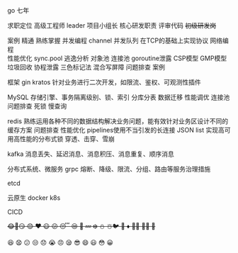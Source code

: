 go 七年  

求职定位
高级工程师 leader 项目小组长 核心研发职责 评审代码  ~~初级研发岗~~

案例
精通 熟练掌握
并发编程 channel 并发队列 在TCP的基础上实现协议
网络编程  
性能优化 sync.pool 逃逸分析 对象池 连接池 goroutine泄露
CSP模型 GMP模型 垃圾回收 协程泄露 三色标记法 混合写屏障
问题排查 
案例

框架
gin kratos 针对业务进行二次开发，如限流、鉴权、可观测性插件

MySQL
存储引擎、事务隔离级别、锁、索引 分库分表 数据迁移 
性能调优 连接池
问题排查 死锁 慢查询 

redis
熟练运用各种不同的数据结构解决业务问题，能有效针对业务区设计不同的缓存方案 
问题排查 
性能优化 pipelines使用不当引发的长连接 JSON list 
实现高可用高性能的分布式锁
穿透、击穿、雪崩

kafka 消息丢失、延迟消息、消息积压、消息重复、顺序消息

分布式系统、微服务 grpc 熔断、降级、限流、分组、路由等服务治理措施 

etcd 

云原生 docker k8s 

CICD 


~~😂🚀️😏 😊 ❤️ 😃 😕 😴 😒 🖕 💤 ❄️ ⛄️ ☃️🐦 🐬 ♦️ 🥧🤣 🐤😚 🤒~~

:satisfied:
:anguished:
:confused:
:unamused:
:disappointed:
:sob:
:angry:
:sleepy:
:sunglasses:
:smile:
:smiley:
:flushed:
:grinning: